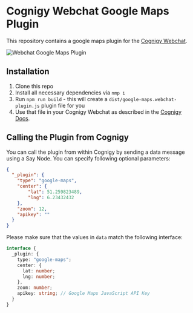 # Cognigy Webchat Google Maps Plugin
This repository contains a google maps plugin for the [Cognigy Webchat](https://github.com/Cognigy/WebchatWidget).

![Webchat Google Maps Plugin](./assets/google-maps-Webchat.PNG)

## Installation

1. Clone this repo
2. Install all necessary dependencies via `nmp i`
3. Run `npm run build` - this will create a `dist/google-maps.webchat-plugin.js` plugin file for you
4. Use that file in your Cognigy Webchat as described in the [Cognigy Docs](https://docs.cognigy.com/docs/using-additional-webchat-plugins).

## Calling the Plugin from Cognigy
You can call the plugin from within Cognigy by sending a data message using a Say Node.
You can specify following optional parameters:


```json
{
  "_plugin": {
    "type": "google-maps",
    "center": {
        "lat": 51.259823489,
        "lng": 6.23432432
    },
    "zoom": 12,
    "apikey": ""
  }
}
```

Please make sure that the values in `data` match the following interface:
```ts
interface {
  _plugin: {
    type: "google-maps";
    center: {
      lat: number;
      lng: number;
    },
    zoom: number;
    apikey: string; // Google Maps JavaScript API Key
  }
}
```


